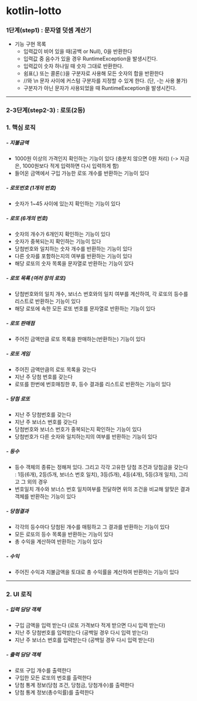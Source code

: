 # kotlin-lotto

### 1단계(step1) : 문자열 덧셈 계산기
- 기능 구현 목록
    - 입력값이 비어 있을 때(공백 or Null), 0을 반환한다
    - 입력값 중 음수가 있을 경우 RuntimeException을 발생시킨다.
    - 입력값이 숫자 하나일 때 숫자 그대로 반환한다.
    - 쉼표(,) 또는 콜론(:)을 구분자로 사용해 모든 숫자의 합을 반환한다
    - //와 \\n 문자 사이에 커스텀 구분자를 지정할 수 있게 한다. (단, -는 사용 불가)
    - 구분자가 아닌 문자가 사용되었을 때 RuntimeException을 발생시킨다.

---
### 2-3단계(step2-3) : 로또(2등)

### 1. 핵심 로직

##### - 지불금액
- 1000원 이상의 가격인지 확인하는 기능이 있다 (충분치 않으면 0원 처리)
(-> 지금은, 1000원보다 적게 입력하면 다시 입력하게 함)
- 들어온 금액에서 구입 가능한 로또 개수를 반환하는 기능이 있다

##### - 로또번호 (1개의 번호)
- 숫자가 1~45 사이에 있는지 확인하는 기능이 있다

##### - 로또 (6개의 번호)
- 숫자의 개수가 6개인지 확인하는 기능이 있다
- 숫자가 중복되는지 확인하는 기능이 있다
- 당첨번호와 일치하는 숫자 개수를 반환하는 기능이 있다
- 다른 숫자를 포함하는지의 여부를 반환하는 기능이 있다
- 해당 로또의 숫자 목록을 문자열로 반환하는 기능이 있다

##### - 로또 목록 (여러 장의 로또)
- 당첨번호와의 일치 개수, 보너스 번호와의 일치 여부를 계산하여, 각 로또의 등수를 리스트로 반환하는 기능이 있다
- 해당 로또에 속한 모든 로또 번호를 문자열로 반환하는 기능이 있다

##### - 로또 판매점
- 주어진 금액만큼 로또 목록을 판매하는(반환하는) 기능이 있다

##### - 로또 게임
- 주어진 금액만큼의 로또 목록을 갖는다
- 지난 주 당첨 번호를 갖는다
- 로또를 한번에 번호매칭한 후, 등수 결과를 리스트로 반환하는 기능이 있다

##### - 당첨 로또
- 지난 주 당첨번호를 갖는다
- 지난 주 보너스 번호를 갖는다
- 당첨번호와 보너스 번호가 중복되는지 확인하는 기능이 있다
- 당첨번호가 다른 숫자와 일치하는지의 여부를 반환하는 기능이 있다

##### - 등수
- 등수 객체의 종류는 정해져 있다. 그리고 각각 고유한 당첨 조건과 당첨금을 갖는다
  : 1등(6개), 2등(5개, 보너스 번호 일치), 3등(5개), 4등(4개), 5등(3개 일치), 그리고 그 외의 경우
- 번호일치 개수와 보너스 번호 일치여부를 전달하면 위의 조건을 비교해 알맞은 결과 객체를 반환하는 기능이 있다

##### - 당첨결과
- 각각의 등수마다 당첨된 개수를 매핑하고 그 결과를 반환하는 기능이 있다
- 모든 로또의 등수 목록을 반환하는 기능이 있다
- 총 수익을 계산하여 반환하는 기능이 있다

##### - 수익
- 주어진 수익과 지불금액을 토대로 총 수익률을 계산하여 반환하는 기능이 있다

---
### 2. UI 로직

##### - 입력 담당 객체
- 구입 금액을 입력 받는다 (로또 가격보다 적게 받으면 다시 입력 받는다)
- 지난 주 당첨번호를 입력받는다 (공백일 경우 다시 입력 받는다)
- 지난 주 보너스 번호를 입력받는다 (공백일 경우 다시 입력 받는다)

##### - 출력 담당 객체
- 로또 구입 개수를 출력한다
- 구입한 모든 로또의 번호를 출력한다
- 당첨 통계 정보(당첨 조건, 당첨금, 당첨개수)를 출력한다
- 당첨 통계 정보(총수익률)를 출력한다
